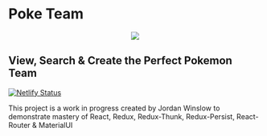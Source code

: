 # Poke Team

<div align="center">
  
![](https://media.giphy.com/media/gk32fFh2dPKKNtqQvr/giphy.gif)

</div>

## View, Search & Create the Perfect Pokemon Team

[![Netlify Status](https://api.netlify.com/api/v1/badges/e037afe5-efff-44f0-8bc8-d702ccc40d0f/deploy-status)](https://app.netlify.com/sites/poke-team/deploys)

This project is a work in progress created by Jordan Winslow to demonstrate mastery of React, Redux, Redux-Thunk, Redux-Persist, React-Router & MaterialUI

